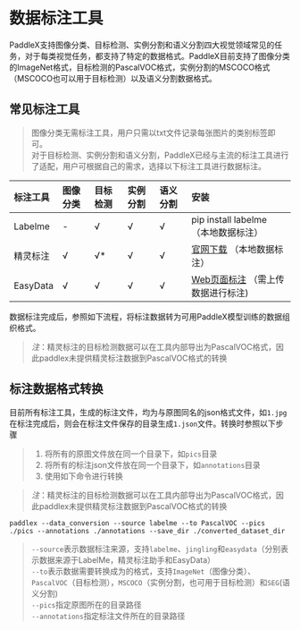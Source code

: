 # 数据标注工具

PaddleX支持图像分类、目标检测、实例分割和语义分割四大视觉领域常见的任务，对于每类视觉任务，都支持了特定的数据格式。PaddleX目前支持了图像分类的ImageNet格式，目标检测的PascalVOC格式，实例分割的MSCOCO格式（MSCOCO也可以用于目标检测）以及语义分割数据格式。

## 常见标注工具

> 图像分类无需标注工具，用户只需以txt文件记录每张图片的类别标签即可。  
> 对于目标检测、实例分割和语义分割，PaddleX已经与主流的标注工具进行了适配，用户可根据自己的需求，选择以下标注工具进行数据标注。

| 标注工具    | 图像分类 | 目标检测 | 实例分割 | 语义分割 | 安装                                             |
| :---------  | :------- | :------ | :------  | :------- | :----------------------------------------------- |
| Labelme     | -        | √        | √        | √        | pip install labelme （本地数据标注）                              |
| 精灵标注    | √        | √*        | √        | √        | [官网下载](http://www.jinglingbiaozhu.com/) （本地数据标注）     |
| EasyData    | √        | √        | √        | √        | [Web页面标注](https://ai.baidu.com/easydata/) （需上传数据进行标注)   |

数据标注完成后，参照如下流程，将标注数据转为可用PaddleX模型训练的数据组织格式。

> *注*：精灵标注的目标检测数据可以在工具内部导出为PascalVOC格式，因此paddlex未提供精灵标注数据到PascalVOC格式的转换


## 标注数据格式转换

目前所有标注工具，生成的标注文件，均为与原图同名的json格式文件，如`1.jpg`在标注完成后，则会在标注文件保存的目录生成`1.json`文件。转换时参照以下步骤
> 1. 将所有的原图文件放在同一个目录下，如`pics`目录  
> 2. 将所有的标注json文件放在同一个目录下，如`annotations`目录  
> 3. 使用如下命令进行转换

> *注*：精灵标注的目标检测数据可以在工具内部导出为PascalVOC格式，因此paddlex未提供精灵标注数据到PascalVOC格式的转换

```
paddlex --data_conversion --source labelme --to PascalVOC --pics ./pics --annotations ./annotations --save_dir ./converted_dataset_dir
```
> `--source`表示数据标注来源，支持`labelme`、`jingling`和`easydata`（分别表示数据来源于LabelMe，精灵标注助手和EasyData）  
> `--to`表示数据需要转换成为的格式，支持`ImageNet`（图像分类）、`PascalVOC`（目标检测），`MSCOCO`（实例分割，也可用于目标检测）和`SEG`(语义分割)  
> `--pics`指定原图所在的目录路径  
> `--annotations`指定标注文件所在的目录路径
